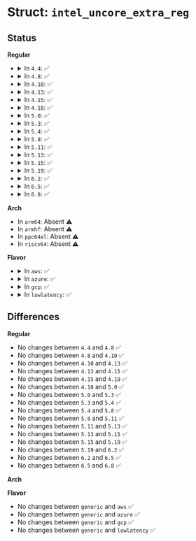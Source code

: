 # Struct: <code>intel_uncore_extra_reg</code>

## Status
<b>Regular</b>
<ul>
<li>
<details>
<summary>In <code>4.4</code>: ✅</summary>

```c
struct intel_uncore_extra_reg {
    raw_spinlock_t lock;
    u64 config;
    u64 config1;
    u64 config2;
    atomic_t ref;
};
```
</details>
</li>
<li>
<details>
<summary>In <code>4.8</code>: ✅</summary>

```c
struct intel_uncore_extra_reg {
    raw_spinlock_t lock;
    u64 config;
    u64 config1;
    u64 config2;
    atomic_t ref;
};
```
</details>
</li>
<li>
<details>
<summary>In <code>4.10</code>: ✅</summary>

```c
struct intel_uncore_extra_reg {
    raw_spinlock_t lock;
    u64 config;
    u64 config1;
    u64 config2;
    atomic_t ref;
};
```
</details>
</li>
<li>
<details>
<summary>In <code>4.13</code>: ✅</summary>

```c
struct intel_uncore_extra_reg {
    raw_spinlock_t lock;
    u64 config;
    u64 config1;
    u64 config2;
    atomic_t ref;
};
```
</details>
</li>
<li>
<details>
<summary>In <code>4.15</code>: ✅</summary>

```c
struct intel_uncore_extra_reg {
    raw_spinlock_t lock;
    u64 config;
    u64 config1;
    u64 config2;
    atomic_t ref;
};
```
</details>
</li>
<li>
<details>
<summary>In <code>4.18</code>: ✅</summary>

```c
struct intel_uncore_extra_reg {
    raw_spinlock_t lock;
    u64 config;
    u64 config1;
    u64 config2;
    atomic_t ref;
};
```
</details>
</li>
<li>
<details>
<summary>In <code>5.0</code>: ✅</summary>

```c
struct intel_uncore_extra_reg {
    raw_spinlock_t lock;
    u64 config;
    u64 config1;
    u64 config2;
    atomic_t ref;
};
```
</details>
</li>
<li>
<details>
<summary>In <code>5.3</code>: ✅</summary>

```c
struct intel_uncore_extra_reg {
    raw_spinlock_t lock;
    u64 config;
    u64 config1;
    u64 config2;
    atomic_t ref;
};
```
</details>
</li>
<li>
<details>
<summary>In <code>5.4</code>: ✅</summary>

```c
struct intel_uncore_extra_reg {
    raw_spinlock_t lock;
    u64 config;
    u64 config1;
    u64 config2;
    atomic_t ref;
};
```
</details>
</li>
<li>
<details>
<summary>In <code>5.8</code>: ✅</summary>

```c
struct intel_uncore_extra_reg {
    raw_spinlock_t lock;
    u64 config;
    u64 config1;
    u64 config2;
    atomic_t ref;
};
```
</details>
</li>
<li>
<details>
<summary>In <code>5.11</code>: ✅</summary>

```c
struct intel_uncore_extra_reg {
    raw_spinlock_t lock;
    u64 config;
    u64 config1;
    u64 config2;
    atomic_t ref;
};
```
</details>
</li>
<li>
<details>
<summary>In <code>5.13</code>: ✅</summary>

```c
struct intel_uncore_extra_reg {
    raw_spinlock_t lock;
    u64 config;
    u64 config1;
    u64 config2;
    atomic_t ref;
};
```
</details>
</li>
<li>
<details>
<summary>In <code>5.15</code>: ✅</summary>

```c
struct intel_uncore_extra_reg {
    raw_spinlock_t lock;
    u64 config;
    u64 config1;
    u64 config2;
    atomic_t ref;
};
```
</details>
</li>
<li>
<details>
<summary>In <code>5.19</code>: ✅</summary>

```c
struct intel_uncore_extra_reg {
    raw_spinlock_t lock;
    u64 config;
    u64 config1;
    u64 config2;
    atomic_t ref;
};
```
</details>
</li>
<li>
<details>
<summary>In <code>6.2</code>: ✅</summary>

```c
struct intel_uncore_extra_reg {
    raw_spinlock_t lock;
    u64 config;
    u64 config1;
    u64 config2;
    atomic_t ref;
};
```
</details>
</li>
<li>
<details>
<summary>In <code>6.5</code>: ✅</summary>

```c
struct intel_uncore_extra_reg {
    raw_spinlock_t lock;
    u64 config;
    u64 config1;
    u64 config2;
    atomic_t ref;
};
```
</details>
</li>
<li>
<details>
<summary>In <code>6.8</code>: ✅</summary>

```c
struct intel_uncore_extra_reg {
    raw_spinlock_t lock;
    u64 config;
    u64 config1;
    u64 config2;
    atomic_t ref;
};
```
</details>
</li>
</ul>
<b>Arch</b>
<ul>
<li>
In <code>arm64</code>: Absent ⚠️
</li>
<li>
In <code>armhf</code>: Absent ⚠️
</li>
<li>
In <code>ppc64el</code>: Absent ⚠️
</li>
<li>
In <code>riscv64</code>: Absent ⚠️
</li>
</ul>
<b>Flavor</b>
<ul>
<li>
<details>
<summary>In <code>aws</code>: ✅</summary>

```c
struct intel_uncore_extra_reg {
    raw_spinlock_t lock;
    u64 config;
    u64 config1;
    u64 config2;
    atomic_t ref;
};
```
</details>
</li>
<li>
<details>
<summary>In <code>azure</code>: ✅</summary>

```c
struct intel_uncore_extra_reg {
    raw_spinlock_t lock;
    u64 config;
    u64 config1;
    u64 config2;
    atomic_t ref;
};
```
</details>
</li>
<li>
<details>
<summary>In <code>gcp</code>: ✅</summary>

```c
struct intel_uncore_extra_reg {
    raw_spinlock_t lock;
    u64 config;
    u64 config1;
    u64 config2;
    atomic_t ref;
};
```
</details>
</li>
<li>
<details>
<summary>In <code>lowlatency</code>: ✅</summary>

```c
struct intel_uncore_extra_reg {
    raw_spinlock_t lock;
    u64 config;
    u64 config1;
    u64 config2;
    atomic_t ref;
};
```
</details>
</li>
</ul>

## Differences
<b>Regular</b>
<ul>
<li>
No changes between <code>4.4</code> and <code>4.8</code> ✅
</li>
<li>
No changes between <code>4.8</code> and <code>4.10</code> ✅
</li>
<li>
No changes between <code>4.10</code> and <code>4.13</code> ✅
</li>
<li>
No changes between <code>4.13</code> and <code>4.15</code> ✅
</li>
<li>
No changes between <code>4.15</code> and <code>4.18</code> ✅
</li>
<li>
No changes between <code>4.18</code> and <code>5.0</code> ✅
</li>
<li>
No changes between <code>5.0</code> and <code>5.3</code> ✅
</li>
<li>
No changes between <code>5.3</code> and <code>5.4</code> ✅
</li>
<li>
No changes between <code>5.4</code> and <code>5.8</code> ✅
</li>
<li>
No changes between <code>5.8</code> and <code>5.11</code> ✅
</li>
<li>
No changes between <code>5.11</code> and <code>5.13</code> ✅
</li>
<li>
No changes between <code>5.13</code> and <code>5.15</code> ✅
</li>
<li>
No changes between <code>5.15</code> and <code>5.19</code> ✅
</li>
<li>
No changes between <code>5.19</code> and <code>6.2</code> ✅
</li>
<li>
No changes between <code>6.2</code> and <code>6.5</code> ✅
</li>
<li>
No changes between <code>6.5</code> and <code>6.8</code> ✅
</li>
</ul>
<b>Arch</b>
<ul>
</ul>
<b>Flavor</b>
<ul>
<li>
No changes between <code>generic</code> and <code>aws</code> ✅
</li>
<li>
No changes between <code>generic</code> and <code>azure</code> ✅
</li>
<li>
No changes between <code>generic</code> and <code>gcp</code> ✅
</li>
<li>
No changes between <code>generic</code> and <code>lowlatency</code> ✅
</li>
</ul>
